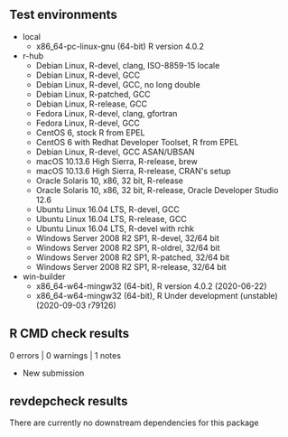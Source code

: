 ## Test environments

- local
    - x86_64-pc-linux-gnu (64-bit) R version 4.0.2
- r-hub
    - Debian Linux, R-devel, clang, ISO-8859-15 locale
    - Debian Linux, R-devel, GCC
    - Debian Linux, R-devel, GCC, no long double
    - Debian Linux, R-patched, GCC
    - Debian Linux, R-release, GCC
    - Fedora Linux, R-devel, clang, gfortran
    - Fedora Linux, R-devel, GCC
    - CentOS 6, stock R from EPEL
    - CentOS 6 with Redhat Developer Toolset, R from EPEL
    - Debian Linux, R-devel, GCC ASAN/UBSAN
    - macOS 10.13.6 High Sierra, R-release, brew
    - macOS 10.13.6 High Sierra, R-release, CRAN's setup
    - Oracle Solaris 10, x86, 32 bit, R-release
    - Oracle Solaris 10, x86, 32 bit, R-release, Oracle Developer Studio 12.6
    - Ubuntu Linux 16.04 LTS, R-devel, GCC
    - Ubuntu Linux 16.04 LTS, R-release, GCC
    - Ubuntu Linux 16.04 LTS, R-devel with rchk
    - Windows Server 2008 R2 SP1, R-devel, 32/64 bit
    - Windows Server 2008 R2 SP1, R-oldrel, 32/64 bit
    - Windows Server 2008 R2 SP1, R-patched, 32/64 bit
    - Windows Server 2008 R2 SP1, R-release, 32/64 bit
- win-builder
    - x86_64-w64-mingw32 (64-bit), R version 4.0.2 (2020-06-22)
    - x86_64-w64-mingw32 (64-bit), R Under development (unstable) (2020-09-03 r79126)

## R CMD check results

0 errors | 0 warnings | 1 notes

* New submission

## revdepcheck results

There are currently no downstream dependencies for this package
